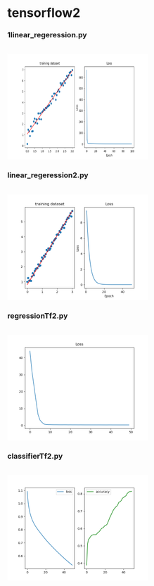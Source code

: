 # tensorflow2

### 1linear_regeression.py
<br/>
<img src="images/linearModel_loss.png" width="320" height="240">
<br/>

### linear_regeression2.py
<br/>
<img src="images/linearModel_loss2.png" width="320" height="240">

### regressionTf2.py
<br/>
<img src="images/regression.png" width="320" height="240">

### classifierTf2.py
<br/>
<img src="images/clf.png" width="320" height="240">
